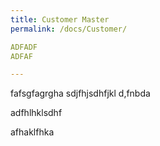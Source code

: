 ```yaml
---
title: Customer Master
permalink: /docs/Customer/

ADFADF
ADFAF

---
```




fafsgfagrgha sdjfhjsdhfjkl d,fnbda

adfhlhklsdhf

afhaklfhka






